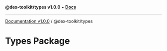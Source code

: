 **@dex-toolkit/types v1.0.0** • [**Docs**](globals.md)

***

[Documentation v1.0.0](../../packages.md) / @dex-toolkit/types

# Types Package
